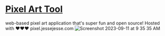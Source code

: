 # <a href="pixel.JesseJesse.com">Pixel Art Tool</a>
web-based pixel art application that's super fun and open source!
Hosted with &hearts;&hearts;&hearts; pixel.jessejesse.com
![Screenshot 2023-09-11 at 9 35 35 AM](https://github.com/sudo-self/pixel-art-/assets/119916323/486675ee-ee0d-44d3-a729-9cd8cb73068c)

